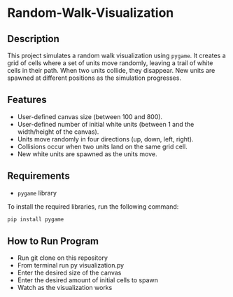 # Random-Walk-Visualization

## Description
This project simulates a random walk visualization using `pygame`. It creates a grid of cells where a set of units move randomly, leaving a trail of white cells in their path. When two units collide, they disappear. New units are spawned at different positions as the simulation progresses.

## Features
- User-defined canvas size (between 100 and 800).
- User-defined number of initial white units (between 1 and the width/height of the canvas).
- Units move randomly in four directions (up, down, left, right).
- Collisions occur when two units land on the same grid cell.
- New white units are spawned as the units move.

## Requirements
- `pygame` library

To install the required libraries, run the following command:

```bash
pip install pygame
```

## How to Run Program
- Run git clone on this repository
- From terminal run py visualization.py
- Enter the desired size of the canvas
- Enter the desired amount of initial cells to spawn
- Watch as the visualization works
